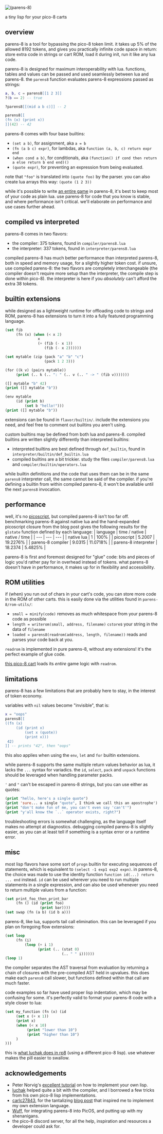 ![(parens-8)](parens-8.png)

a tiny lisp for your pico-8 carts

## overview

parens-8 is a tool for bypassing the pico-8 token limit. it takes up 5% of the allowed 8192 tokens, and gives you practically infinite code space in return: store extra code in strings or cart ROM, load it during init, run it like any lua code.

parens-8 is designed for maximum interoperability with lua. functions, tables and values can be passed and used seamlessly between lua and parens-8. the `parens8` function evaluates parens-8 expressions passed as strings:

```lua
a, b, c = parens8[[1 2 3]]
?(b == 2) -- true

?parens8[[(mid a b c)]] -- 2

parens8[[
(fn (x) (print x))
]](42) -- 42
```

parens-8 comes with four base builtins:
* `(set a b)`, for assignment, aka `a = b`
* `(fn (a b c) expr)`, for lambdas, aka `function (a, b, c) return expr end`
* `(when cond a b)`, for conditionals, aka `(function() if cond then return a else return b end end)()`
* `(quote expr)`, for preventing an expression from being evaluated.

note that `"foo"` is translated into `(quote foo)` by the parser. you can also create lua arrays this way: `(quote (1 2 3))`

while it's possible to write [an entire game](./examples/baloonbomber.p8) in parens-8, it's best to keep most of your code as plain lua. use parens-8 for code that you know is stable, and where performance isn't critical. we'll elaborate on performance and use cases further ahead.

## compiled vs interpreted

parens-8 comes in two flavors:
* the compiler: 375 tokens, found in `compiler/parens8.lua`
* the interpreter: 337 tokens, found in `interpreter/parens8.lua`

compiled parens-8 has much better performance than interpreted parens-8, both in speed and memory usage, for a slightly higher token cost. if unsure, use compiled parens-8: the two flavors are completely interchangeable (the compiler doesn't require more setup than the interpreter, the compile step is done within pico-8). the interpreter is here if you _absolutely_ can't afford the extra 38 tokens.

## builtin extensions

while designed as a lightweight runtime for offloading code to strings and ROM, parens-8 has extensions to turn it into a fully featured programming language.

```lisp
(set fib
     (fn (x) (when (< x 2)
               x
               (+ (fib (- x 1))
                  (fib (- x 2))))))

(set mytable (zip (pack "a" "b" "c")
                  (pack 1 2 3)))

(for ((k v) (pairs mytable))
     (print (.. k (.. ": " (.. v (.. " -> " (fib v)))))))

([] mytable "b" 42)
(print ([] mytable "b"))

(env mytable
     (id (print b)
         (set b "hello!")))
(print ([] mytable "b"))
```

extensions can be found in `flavor/builtin/`. include the extensions you need, and feel free to comment out builtins you aren't using.

custom builtins may be defined from both lua and parens-8. compiled builtins are written slightly differently than interpreted builtins:
* interpreted builtins are best defined through `def_builtin`, found in `interpreter/builtin/def_builtin.lua`
* compiled builtins are a bit trickier. study the files `compiler/parens8.lua` and `compiler/builtin/operators.lua`

while builtin definitions and the code that uses them can be in the same `parens8` interpreter call, the same cannot be said of the compiler. if you're defining a builtin from within compiled parens-8, it won't be available until the next `parens8` invocation.

## performance

well, it's no [picoscript](https://carlc27843.github.io/post/picoscript/), but compiled parens-8 isn't too far off. benchmarking parens-8 against native lua and the hand-expanded picoscript closure from the blog post gives the following results for the `glstate` function defined by each language:
| language | time / native | native / time |
| --- | --- | --- |
| native lua | 1 | 100% |
| picoscript | 5.2007 | 19.2276% |
| parens-8 compiler | 9.0315 | 11.0718% |
| parens-8 interpreter | 18.2374 | 5.4825% |

parens-8 is first and foremost designed for "glue" code: bits and pieces of logic you'd rather pay for in overhead instead of tokens. what parens-8 doesn't have in performance, it makes up for in flexibility and accessibility.

## ROM utilities

if (when) you run out of chars in your cart's code, you can store more code in the ROM of other carts. this is easily done via the utilities found in `parens-8/rom-utils/`:
* `small = minify(code)` removes as much whitespace from your parens-8 code as possible
* `length = writerom(small, address, filename)` `cstore`s your string in the data of `filename`
* `loaded = parens8(readrom(address, length, filename))` reads and parses your code back at you.

`readrom` is implemented in pure parens-8, without any extensions! it's the perfect example of glue code.

[this pico-8 cart](https://www.lexaloffle.com/bbs/?tid=54486) loads its _entire_ game logic with `readrom`.

## limitations

parens-8 has a few limitations that are probably here to stay, in the interest of token economy.

variables with `nil` values become "invisible", that is:
```lua
x = "oops"
parens8[[
((fn (x)
     (id (print x)
         (set x (quote))
         (print x)))
 42)
]] -- prints "42", then "oops"
```
this also applies when using the `env`, `let` and `for` builtin extensions.

while parens-8 supports the same multiple return values behavior as lua, it lacks the `...` syntax for variadics. the `id`, `select`, `pack` and `unpack` functions should be leveraged when handling parameter packs.

`'` and `"` can't be escaped in parens-8 strings, but you can use either as quotes:
```lisp
(print "hello, here's a single quote")
(print 'sure... a single "quote", I think we call this an apostrophe')
(print "don't make fun of me, you can't even say 'can't'")
(print "y'all know the `..` operator exists, right?")
```

troubleshooting errors is somewhat challenging, as the language itself makes no attempt at diagnostics. debugging compiled parens-8 is slightly easier, as you can at least tell if something is a syntax error or a runtime error.

## misc

most lisp flavors have some sort of `progn` builtin for executing sequences of statements, which is equivalent to `(select -1 exp1 exp2 expn)`. in parens-8, the choice was made to use the identity function `function id(...) return ... end` instead. `id` can be used wherever you need to run multiple statements in a single expression, and can also be used whenever you need to return multiple values from a function:
```lisp
(set print_foo_then_print_bar
     (fn () (id (print foo)
                (print bar))))
(set swap (fn (a b) (id b a)))
```

parens-8, like lua, supports tail call elimination. this can be leveraged if you plan on foregoing flow extensions:
```lisp
(set loop
     (fn (i)
         (loop (+ i 1)
               (print (.. (stat 0)
                          (.. " " i))))))
(loop 1)
```

the compiler separates the AST traversal from evaluation by returning a chain of closures with the pre-compiled AST held in upvalues. this does make each `parens8` call slower, but functions defined within that call are much faster.

code examples so far have used proper lisp indentation, which may be confusing for some. it's perfectly valid to format your parens-8 code with a style closer to lua:
```lisp
(set my_function (fn (x) (id
     (set x (+ x 1))
     (print x)
     (when (< x 10)
          (print "lower than 10")
          (print "higher than 10")
     )
)))
```
this is [what luchak does in rp8](https://github.com/luchak/rp8/blob/main/src/rp8.p8#L19) (using a different pico-8 lisp). use whatever makes the pill easier to swallow.

## acknowledgements

* Peter Norvig's [excellent tutorial](https://norvig.com/lispy.html) on how to implement your own lisp.
* [luchak](https://github.com/luchak) helped quite a bit with the compiler, and I borrowed a few tricks from his own pico-8 lisp implementations.
* [carlc27843](https://carlc27843.github.io/), for the tantalizing [blog post](https://carlc27843.github.io/post/picoscript/) that inspired me to implement my own extension language.
* [Wuff](https://wuffmakesgames.itch.io/), for integrating parens-8 into PicOS, and putting up with my shenanigans.
* the pico-8 discord server, for all the help, inspiration and resources a developer could ask for.
